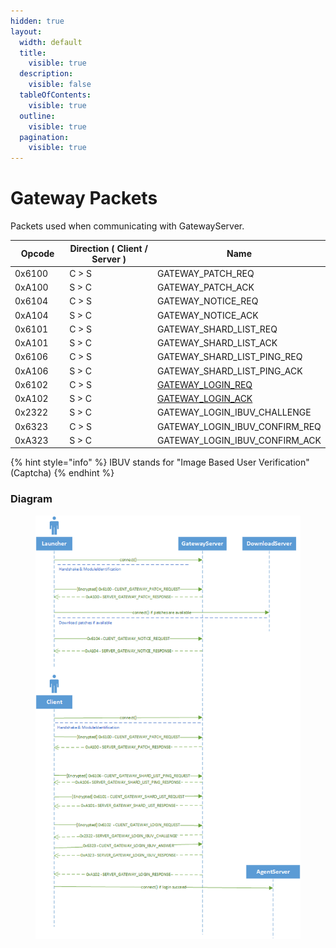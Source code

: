 ```yaml
---
hidden: true
layout:
  width: default
  title:
    visible: true
  description:
    visible: false
  tableOfContents:
    visible: true
  outline:
    visible: true
  pagination:
    visible: true
---
```


# Gateway Packets

Packets used when communicating with GatewayServer.

<table><thead><tr><th width="100">Opcode</th><th width="215">Direction ( Client / Server )</th><th>Name</th></tr></thead><tbody><tr><td>0x6100</td><td>C > S</td><td>GATEWAY_PATCH_REQ</td></tr><tr><td>0xA100</td><td>S > C</td><td>GATEWAY_PATCH_ACK</td></tr><tr><td>0x6104</td><td>C > S</td><td>GATEWAY_NOTICE_REQ</td></tr><tr><td>0xA104</td><td>S > C</td><td>GATEWAY_NOTICE_ACK</td></tr><tr><td>0x6101</td><td>C > S</td><td>GATEWAY_SHARD_LIST_REQ</td></tr><tr><td>0xA101</td><td>S > C</td><td>GATEWAY_SHARD_LIST_ACK</td></tr><tr><td>0x6106</td><td>C > S</td><td>GATEWAY_SHARD_LIST_PING_REQ</td></tr><tr><td>0xA106</td><td>S > C</td><td>GATEWAY_SHARD_LIST_PING_ACK</td></tr><tr><td>0x6102</td><td>C > S</td><td><a href="gateway_login_req.md">GATEWAY_LOGIN_REQ</a></td></tr><tr><td>0xA102</td><td>S > C</td><td><a href="gateway_login_ack.md">GATEWAY_LOGIN_ACK</a></td></tr><tr><td>0x2322</td><td>S > C</td><td>GATEWAY_LOGIN_IBUV_CHALLENGE</td></tr><tr><td>0x6323</td><td>C > S</td><td>GATEWAY_LOGIN_IBUV_CONFIRM_REQ</td></tr><tr><td>0xA323</td><td>S > C</td><td>GATEWAY_LOGIN_IBUV_CONFIRM_ACK</td></tr></tbody></table>

{% hint style="info" %}
IBUV stands for "Image Based User Verification" (Captcha)
{% endhint %}

### Diagram

<figure><img src="../../.gitbook/assets/packets-gateway-diagram.png" alt=""><figcaption></figcaption></figure>
